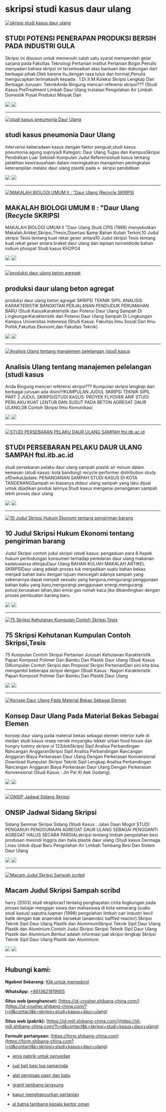 # skripsi studi kasus daur ulang

<a href="https://swt.shibang-china.com/?l=id&img&k=skripsi+studi+kasus+daur+ulang" target="_blank">![skripsi studi kasus daur ulang](http://static.shibang-china.com/all-800x300/569.jpg)</a>

## STUDI POTENSI PENERAPAN PRODUKSI BERSIH PADA INDUSTRI GULA
Skripsi ini disusun untuk memenuhi salah satu syarat memperoleh gelar sarjana pada Fakultas Teknologi Pertanian Institut Pertanian Bogor.Penulis menyadari bahwa skripsi ini terselesaikan atas bantuan dan dukungan dari berbagai pihak.Oleh karena itu,dengan rasa tulus dan hormat,Penulis mengucapkan terimakasih kepada : 1.Dr.Ir.M.Koleksi Skripsi Lengkap Dari Berbagai Jurusan: TeknikAnda Bingung mencari referensi skripsi??? (Studi Kasus PreTreatment Limbah Daur Ulang Instalasi Pengolahan Air Limbah Domestik Pusat Produksi Minyak Dan


<a href="https://whatsapp.shibangsoft.com/WhatsApp.php" target="_blank" title="WhatsApp">![](http://static.shibang-china.com/icon/whatsapp.png)</a> <a href="https://swt.shibang-china.com/?l=id&icon&k=skripsi+studi+kasus+daur+ulang" target="_blank">![](http://static.shibang-china.com/icon/chat-id.png)</a>

---

<a href="https://swt.shibang-china.com/?l=id&img&k=skripsi+studi+kasus+daur+ulang" target="_blank">![studi kasus pneumonia Daur Ulang](http://static.shibang-china.com/all-800x300/879.jpg)</a>

## studi kasus pneumonia Daur Ulang
Intervensi keberadaan kasus dengan faktor penguat,studi kasus pneumonia.agung supriyadi Kategori: Daur Ulang Tugas dan KampusSkripsi Pendidikan Luar Sekolah Kumpulan Judul Referensistudi kasus tentang pelatihan kewirausahaan dalam meningkatkan manajemen peningkatan keterampilan melalui daur ulang plastik pada ← skripsi pendidikan


<a href="https://whatsapp.shibangsoft.com/WhatsApp.php" target="_blank" title="WhatsApp">![](http://static.shibang-china.com/icon/whatsapp.png)</a> <a href="https://swt.shibang-china.com/?l=id&icon&k=skripsi+studi+kasus+daur+ulang" target="_blank">![](http://static.shibang-china.com/icon/chat-id.png)</a>

---

<a href="https://swt.shibang-china.com/?l=id&img&k=skripsi+studi+kasus+daur+ulang" target="_blank">![MAKALAH BIOLOGI UMUM II : "Daur Ulang (Recycle SKRIPSI](http://static.shibang-china.com/all-800x300/1336.jpg)</a>

## MAKALAH BIOLOGI UMUM II : "Daur Ulang (Recycle SKRIPSI
MAKALAH BIOLOGI UMUM II "Daur Ulang Studi CPIS (1988) menyebutkan Makalah,Artikel,Skripsi,Thesis,Disertasi &amp Bahan Kuliah Terkini.10 Judul skripsi Tesis tentang kuat rekat geser antara10 Judul skripsi Tesis tentang kuat rekat geser antara braket daur ulang dan lapisan tunneldiode bahan indium phospat Studi kasus KH2PO4


<a href="https://whatsapp.shibangsoft.com/WhatsApp.php" target="_blank" title="WhatsApp">![](http://static.shibang-china.com/icon/whatsapp.png)</a> <a href="https://swt.shibang-china.com/?l=id&icon&k=skripsi+studi+kasus+daur+ulang" target="_blank">![](http://static.shibang-china.com/icon/chat-id.png)</a>

---

<a href="https://swt.shibang-china.com/?l=id&img&k=skripsi+studi+kasus+daur+ulang" target="_blank">![produksi daur ulang beton agregat](http://static.shibang-china.com/all-800x300/1296.jpg)</a>

## produksi daur ulang beton agregat
produksi daur ulang beton agregat SKRIPSI TEKNIK SIPIL ANALISIS KARAKTERISTIK BANGKITAN PERJALANAN PENDUDUK PERUMAHAN BARU (Studi KasusKarakteristik dan Potensi Daur Ulang Sampah Di LingkunganKarakteristik dan Potensi Daur Ulang Sampah Di Lingkungan Kampus Universitas Indonesia (Studi Kasus: Fakultas Ilmu Sosial Dan Ilmu Politik,Fakultas Ekonomi,dan Fakultas Teknik)


<a href="https://whatsapp.shibangsoft.com/WhatsApp.php" target="_blank" title="WhatsApp">![](http://static.shibang-china.com/icon/whatsapp.png)</a> <a href="https://swt.shibang-china.com/?l=id&icon&k=skripsi+studi+kasus+daur+ulang" target="_blank">![](http://static.shibang-china.com/icon/chat-id.png)</a>

---

<a href="https://swt.shibang-china.com/?l=id&img&k=skripsi+studi+kasus+daur+ulang" target="_blank">![Analisis Ulang tentang manajemen pelelangan (studi kasus](http://static.shibang-china.com/all-800x300/241.jpg)</a>

## Analisis Ulang tentang manajemen pelelangan (studi kasus
Anda Bingung mencari referensi skripsi??? Kumpulan skripsi lengkap dari berbagai jurusan ada disini!!!KUMPULAN JUDUL SKRIPSI TEKNIK SIPIL PART 2 JUDUL SKRIPSI(STUDI KASUS: PROYEK FLYOVER ARIF STUDI PERILAKU KUAT LENTUR DAN SUSUT PADA BETON AGREGAT DAUR ULANG,08 Contoh Skripsi Ilmu Komunikasi


<a href="https://whatsapp.shibangsoft.com/WhatsApp.php" target="_blank" title="WhatsApp">![](http://static.shibang-china.com/icon/whatsapp.png)</a> <a href="https://swt.shibang-china.com/?l=id&icon&k=skripsi+studi+kasus+daur+ulang" target="_blank">![](http://static.shibang-china.com/icon/chat-id.png)</a>

---

<a href="https://swt.shibang-china.com/?l=id&img&k=skripsi+studi+kasus+daur+ulang" target="_blank">![STUDI PERSEBARAN PELAKU DAUR ULANG SAMPAH ftsl.itb.ac.id](http://static.shibang-china.com/all-800x300/650.jpg)</a>

## STUDI PERSEBARAN PELAKU DAUR ULANG SAMPAH ftsl.itb.ac.id
studi persebaran pelaku daur ulang sampah plastik air minum dalam kemasan (studi kasus: kota bandung) recycle performer distribution study ofDwikaUpdate: PENANGANAN SAMPAH STUDI KASUS DI KOTA TANGERANGSampah ini biasanya didaur ulang sampah yang laku dijual untuk dijadikan produk lainnya.Studi kasus mengenai penanganan sampah lebih proses daur ulang


<a href="https://whatsapp.shibangsoft.com/WhatsApp.php" target="_blank" title="WhatsApp">![](http://static.shibang-china.com/icon/whatsapp.png)</a> <a href="https://swt.shibang-china.com/?l=id&icon&k=skripsi+studi+kasus+daur+ulang" target="_blank">![](http://static.shibang-china.com/icon/chat-id.png)</a>

---

<a href="https://swt.shibang-china.com/?l=id&img&k=skripsi+studi+kasus+daur+ulang" target="_blank">![10 Judul Skripsi Hukum Ekonomi tentang pengiriman barang](http://static.shibang-china.com/all-800x300/120.jpg)</a>

## 10 Judul Skripsi Hukum Ekonomi tentang pengiriman barang
Judul Skripsi contoh judul skripsi (studi kasus: pengaduan para 8.Aspek hukum perlindungan konsumen terhadap peredaran daur ulang makanan kadaluwarsa ditinjauDaur Ulang BAHAN KULIAH MAKALAH ARTIKEL SKRIPSIDaur ulang adalah proses tuk menjadikan suatu bahan bekas menjadi bahan baru dengan tujuan mencegah adanya sampah yang sebenarnya dapat menjadi sesuatu yang berguna,mengurangi penggunaan bahan baku yang baru,mengurangi penggunaan energi,mengurangi polusi,kerusakan lahan,dan emisi gas rumah kaca jika dibandingkan dengan proses pembuatan barang baru.


<a href="https://whatsapp.shibangsoft.com/WhatsApp.php" target="_blank" title="WhatsApp">![](http://static.shibang-china.com/icon/whatsapp.png)</a> <a href="https://swt.shibang-china.com/?l=id&icon&k=skripsi+studi+kasus+daur+ulang" target="_blank">![](http://static.shibang-china.com/icon/chat-id.png)</a>

---

<a href="https://swt.shibang-china.com/?l=id&img&k=skripsi+studi+kasus+daur+ulang" target="_blank">![75 Skripsi Kehutanan Kumpulan Contoh Skripsi,Tesis](http://static.shibang-china.com/all-800x300/1339.jpg)</a>

## 75 Skripsi Kehutanan Kumpulan Contoh Skripsi,Tesis
75 Kumpulan Contoh Skripsi Pertanian Jurusan Kehutanan Karakteristik Papan Komposit Polimer Dari Bambu Dan Plastik Daur Ulang (Studi Kasus DiKumpulan Contoh Skripsi dan Proposal Skripsi PertanianDari sini kita bisa mengambil beberapa skripsi dengan (Studi Kasus : Nagori Karakteristik Papan Komposit Polimer Dari Bambu Dan Plastik Daur Ulang


<a href="https://whatsapp.shibangsoft.com/WhatsApp.php" target="_blank" title="WhatsApp">![](http://static.shibang-china.com/icon/whatsapp.png)</a> <a href="https://swt.shibang-china.com/?l=id&icon&k=skripsi+studi+kasus+daur+ulang" target="_blank">![](http://static.shibang-china.com/icon/chat-id.png)</a>

---

<a href="https://swt.shibang-china.com/?l=id&img&k=skripsi+studi+kasus+daur+ulang" target="_blank">![Konsep Daur Ulang Pada Material Bekas Sebagai Elemen](http://static.shibang-china.com/all-800x300/196.jpg)</a>

## Konsep Daur Ulang Pada Material Bekas Sebagai Elemen
konsep daur ulang pada material bekas sebagai elemen interior kafe di medan studi kasus resep nenek moyangku lekker urban food house dan hungry tummy skripsi ol 123dokSkripsi Sipil Analisa Perbandingan Rancangan AnggaranSkripsi Sipil Analisa Perbandingan Rancangan Anggaran Biaya Perkerasan Daur Ulang Dengan Perkerasan Konvensional Download Kumpulan Skripsi Teknik Sipil Lengkap Analisa Perbandingan Rancangan Anggaran Biaya Perkerasan Daur Ulang Dengan Perkerasan Konvensional (Studi Kasus : Jln Pal XI Aek Godang).


<a href="https://whatsapp.shibangsoft.com/WhatsApp.php" target="_blank" title="WhatsApp">![](http://static.shibang-china.com/icon/whatsapp.png)</a> <a href="https://swt.shibang-china.com/?l=id&icon&k=skripsi+studi+kasus+daur+ulang" target="_blank">![](http://static.shibang-china.com/icon/chat-id.png)</a>

---

<a href="https://swt.shibang-china.com/?l=id&img&k=skripsi+studi+kasus+daur+ulang" target="_blank">![ONSIP Jadwal Sidang Skripsi](http://static.shibang-china.com/all-800x300/203.jpg)</a>

## ONSIP Jadwal Sidang Skripsi
Sidang Seminar Skripsi Sidang (Studi Kasus : Jalan Daan Mogot STUDI PENGARUH PENGGUNAAN AGREGAT DAUR ULANG SEBAGAI PENGGANTI AGREGAT HALUS SECARA PARSIALskripsi tentang limbah pengolahan besi produsen mesindi Inggris dan Italia plastik daur ulang (Studi kasus Dermaga Linau Untuk dijual Baru Pengolahan Air Limbah Tambang Besi Dan Sistem Daur Ulang


<a href="https://whatsapp.shibangsoft.com/WhatsApp.php" target="_blank" title="WhatsApp">![](http://static.shibang-china.com/icon/whatsapp.png)</a> <a href="https://swt.shibang-china.com/?l=id&icon&k=skripsi+studi+kasus+daur+ulang" target="_blank">![](http://static.shibang-china.com/icon/chat-id.png)</a>

---

<a href="https://swt.shibang-china.com/?l=id&img&k=skripsi+studi+kasus+daur+ulang" target="_blank">![Macam Judul Skripsi Sampah scribd](http://static.shibang-china.com/all-800x300/1304.jpg)</a>

## Macam Judul Skripsi Sampah scribd
harry (2003) studi eksploras1 tentang penghayatan cinta lingkungan pada proses belajar mengajar siswa dan mahasiswa di kota semarang (suatu studi kasus).saputra.luqman (1998) pengolahan limbah cair industri kecil batik dengan bak anaerobik bersekat (anaerobic baffled reactor).Skripsi Teknik Sipil Daur Ulang Plastik dan AluminiumSkripsi Teknik Sipil Daur Ulang Plastik dan Aluminium.Contoh Judul Skripsi Skripsi Teknik Sipil Daur Ulang Plastik dan Aluminium.Berikut adalah informasi jual skripsi lengkap Skripsi Teknik Sipil Daur Ulang Plastik dan Aluminium.


<a href="https://whatsapp.shibangsoft.com/WhatsApp.php" target="_blank" title="WhatsApp">![](http://static.shibang-china.com/icon/whatsapp.png)</a> <a href="https://swt.shibang-china.com/?l=id&icon&k=skripsi+studi+kasus+daur+ulang" target="_blank">![](http://static.shibang-china.com/icon/chat-id.png)</a>

---
## Hubungi kami:

**Ngobrol Sekarang:** [Klik untuk mengobrol](https://swt.shibang-china.com?l=id&contact&k=skripsi+studi+kasus+daur+ulang)

**WhatsApp:**  [+8613621919955](https://whatsapp.shibangsoft.com/WhatsApp.php)

**Situs web (penghancur):** [https://id-crusher.shibang-china.com/](https://id-crusher.shibang-china.com/?l=id&contact&k=skripsi+studi+kasus+daur+ulang)

**Situs web (pabrik):** [https://id-mill.shibang-china.com/](https://id-mill.shibang-china.com/?l=id&contact&k=skripsi+studi+kasus+daur+ulang)

**Formulir pertanyaan:** [https://form.shibang-china.com](https://form.shibang-china.com?l=id&contact&k=skripsi+studi+kasus+daur+ulang)

* [jenis pabrik untuk penyedap](../38/jenis%20pabrik%20untuk%20penyedap.md)

* [jual beli besi tua samarinda](../31/jual%20beli%20besi%20tua%20samarinda.md)

* [alat pengisap pasir dan batu](../39/alat%20pengisap%20pasir%20dan%20batu.md)

* [granit tambang langsung](../40/granit%20tambang%20langsung.md)

* [kapur menghancurkan pertanian](../39/kapur%20menghancurkan%20pertanian.md)

* [al batna tambang kepala kantor oman](../39/al%20batna%20tambang%20kepala%20kantor%20oman.md)